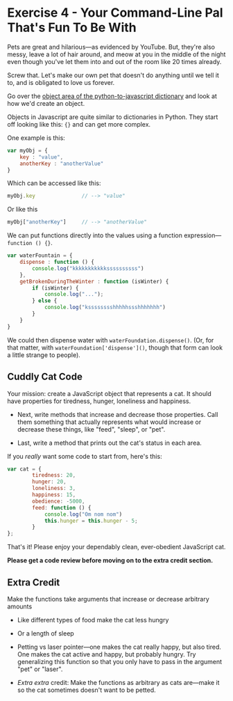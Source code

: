 Exercise 4 - Your Command-Line Pal That's Fun To Be With
========================================================

Pets are great and hilarious—as evidenced by YouTube. But, they're also messy,
leave a lot of hair around, and meow at you in the middle of the night even
though you've let them into and out of the room like 20 times already.

Screw that. Let's make our own pet that doesn't do anything until we tell it
to, and is obligated to love us forever.

Go over the [object area of the python-to-javascript dictionary](https://github.com/kb0rg/practice_js1/blob/master/structures.md#objects)
and look at how we'd create an object.

Objects in Javascript are quite similar to dictionaries in Python.
They start off looking like this: `{}` and can get more complex.

One example is this:

```javascript
var myObj = {
	key : "value",
	anotherKey : "anotherValue"
}
```

Which can be accessed like this:

```javascript
myObj.key               // --> "value"
```

Or like this

```javascript
myObj["anotherKey"]     // --> "anotherValue"
```
We can put functions directly into the values using a function expression—`function () {}`.

```javascript
var waterFountain = {
	dispense : function () {
		console.log("kkkkkkkkkkkssssssssss")
	},
	getBrokenDuringTheWinter : function (isWinter) {
		if (isWinter) {
			console.log("...");
		} else {
			console.log("ksssssssshhhhhssshhhhhhh")
		}
	}
}
```

We could then dispense water with `waterFoundation.dispense()`. (Or, for that matter,
with `waterFoundation['dispense']()`, though that form can look a little strange to
people).

## Cuddly Cat Code

Your mission: create a JavaScript object that represents a cat.
It should have properties for tiredness, hunger, loneliness and happiness.

 - Next, write methods that increase and decrease those properties.
   Call them something that actually represents what would increase or
   decrease these things, like "feed", "sleep", or "pet".

 - Last, write a method that prints out the cat's status in each area.

If you _really_ want some code to start from, here's this:

```javascript
var cat = {
		tiredness: 20,
		hunger: 20,
		loneliness: 3,
		happiness: 15,
		obedience: -5000,
		feed: function () {
			console.log("Om nom nom")
			this.hunger = this.hunger - 5;
		}
}; 
```

That's it! Please enjoy your dependably clean, ever-obedient JavaScript cat.

**Please get a code review before moving on to the extra credit section.**

## Extra Credit

Make the functions take arguments that increase or decrease arbitrary amounts

 - Like different types of food make the cat less hungry

 - Or a length of sleep

 - Petting vs laser pointer—one makes the cat really happy, but also tired.
   One makes the cat active and happy, but probably hungry.
   Try generalizing this function so that you only have to pass in the argument "pet" or "laser".

 - *Extra extra* credit: Make the functions as arbitrary as cats are—make it so the cat
   sometimes doesn't want to be petted.

